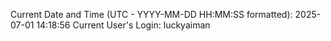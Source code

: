 Current Date and Time (UTC - YYYY-MM-DD HH:MM:SS formatted): 2025-07-01 14:18:56
Current User's Login: luckyaiman
